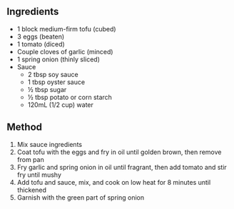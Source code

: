 
## Ingredients

- 1 block medium-firm tofu (cubed)
- 3 eggs (beaten)
- 1 tomato (diced)
- Couple cloves of garlic (minced)
- 1 spring onion (thinly sliced)
- Sauce
	- 2 tbsp soy sauce
	- 1 tbsp oyster sauce
	- ½ tbsp sugar
	- ½ tbsp potato or corn starch
	- 120mL (1/2 cup) water

## Method

1) Mix sauce ingredients
2) Coat tofu with the eggs and fry in oil until golden brown, then remove from pan
3) Fry garlic and spring onion in oil until fragrant, then add tomato and stir fry until mushy
4) Add tofu and sauce, mix, and cook on low heat for 8 minutes until thickened
5) Garnish with the green part of spring onion